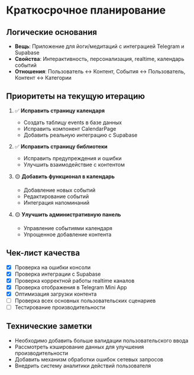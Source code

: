 # Краткосрочное планирование

## Логические основания
- **Вещь**: Приложение для йоги/медитаций с интеграцией Telegram и Supabase
- **Свойства**: Интерактивность, персонализация, realtime, календарь событий
- **Отношения**: Пользователь ↔ Контент, События ↔ Пользователь, Контент ↔ Категории

## Приоритеты на текущую итерацию

1. ✅ **Исправить страницу календаря**
   - Создать таблицу events в базе данных
   - Исправить компонент CalendarPage
   - Добавить реальную интеграцию с Supabase

2. ✅ **Исправить страницу библиотеки**
   - Исправить предупреждения и ошибки
   - Улучшить взаимодействие с контентом

3. 🟡 **Добавить функционал в календарь**
   - Добавление новых событий
   - Редактирование событий
   - Интеграция напоминаний

4. 🟡 **Улучшить административную панель**
   - Управление событиями календаря
   - Упрощенное добавление контента

## Чек-лист качества

- [x] Проверка на ошибки консоли
- [x] Проверка интеграции с Supabase
- [x] Проверка корректной работы realtime каналов
- [x] Проверка отображения в Telegram Mini App
- [x] Оптимизация загрузки контента
- [ ] Проверка всех основных пользовательских сценариев
- [ ] Тестирование производительности

## Технические заметки

- Необходимо добавить больше валидации пользовательского ввода
- Рассмотреть кэширование данных для улучшения производительности
- Добавить механизм обработки ошибок сетевых запросов
- Внедрить систему аналитики действий пользователя